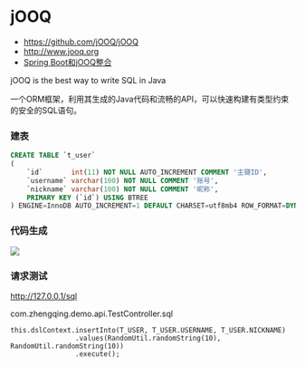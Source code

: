 # jOOQ

- https://github.com/jOOQ/jOOQ
- http://www.jooq.org
- [Spring Boot和jOOQ整合](https://jooq.diamondfsd.com/learn/section-8-spring-boot-jooq.html)

jOOQ is the best way to write SQL in Java

一个ORM框架，利用其生成的Java代码和流畅的API，可以快速构建有类型约束的安全的SQL语句。

### 建表

```sql
CREATE TABLE `t_user`
(
    `id`       int(11) NOT NULL AUTO_INCREMENT COMMENT '主键ID',
    `username` varchar(100) NOT NULL COMMENT '账号',
    `nickname` varchar(100) NOT NULL COMMENT '昵称',
    PRIMARY KEY (`id`) USING BTREE
) ENGINE=InnoDB AUTO_INCREMENT=1 DEFAULT CHARSET=utf8mb4 ROW_FORMAT=DYNAMIC COMMENT='用户表';
```

### 代码生成

![](jooq-codegen.png)

### 请求测试

http://127.0.0.1/sql

com.zhengqing.demo.api.TestController.sql

```
this.dslContext.insertInto(T_USER, T_USER.USERNAME, T_USER.NICKNAME)
                .values(RandomUtil.randomString(10), RandomUtil.randomString(10))
                .execute();
```

